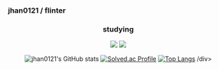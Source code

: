 ### jhan0121 / flinter

<!--
**jhan0121/jhan0121** is a ✨ _special_ ✨ repository because its `README.md` (this file) appears on your GitHub profile.

Here are some ideas to get you started:

- 🔭 I’m currently working on ...
- 🌱 I’m currently learning ...
- 👯 I’m looking to collaborate on ...
- 🤔 I’m looking for help with ...
- 💬 Ask me about ...
- 📫 How to reach me: ...
- 😄 Pronouns: ...
- ⚡ Fun fact: ...
-->
<div align=center>
<h3>studying</h3>
<img src="https://img.shields.io/badge/python-3776AB?style=flat&logo=python&logoColor=white"/>
<img src="https://img.shields.io/badge/kotlin-7F52FF?style=flat&logo=kotlin&logoColor=white"/>

 
![jhan0121's GitHub stats](https://github-readme-stats.vercel.app/api?username=jhan0121&show_icons=true&theme=tokyonight)
[![Solved.ac Profile](http://mazassumnida.wtf/api/v2/generate_badge?boj=flinter)](https://solved.ac/flinter/)
[![Top Langs](https://github-readme-stats.vercel.app/api/top-langs/?username=깃허브아이디&layout=compact)](https://github.com/jhan0121/github-readme-stats)
/div>
